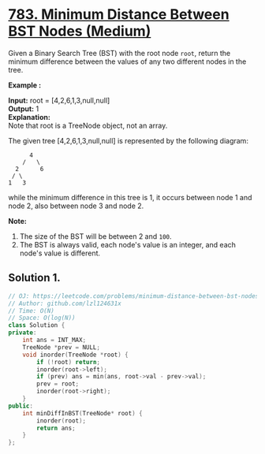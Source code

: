 # [783. Minimum Distance Between BST Nodes (Medium)](https://leetcode.com/problems/minimum-distance-between-bst-nodes/)

Given a Binary Search Tree (BST) with the root node `root`, return the minimum difference between the values of any two different nodes in the tree.

**Example :**

**Input:** root = \[4,2,6,1,3,null,null\]  
**Output:** 1  
**Explanation:**  
Note that root is a TreeNode object, not an array.

The given tree \[4,2,6,1,3,null,null\] is represented by the following diagram:

          4
        /   \
      2      6
     / \    
    1   3  

while the minimum difference in this tree is 1, it occurs between node 1 and node 2, also between node 3 and node 2.

**Note:**

1.  The size of the BST will be between 2 and `100`.
2.  The BST is always valid, each node's value is an integer, and each node's value is different.

## Solution 1.

```cpp
// OJ: https://leetcode.com/problems/minimum-distance-between-bst-nodes/
// Author: github.com/lzl124631x
// Time: O(N)
// Space: O(log(N))
class Solution {
private:
    int ans = INT_MAX;
    TreeNode *prev = NULL;
    void inorder(TreeNode *root) {
        if (!root) return;
        inorder(root->left);
        if (prev) ans = min(ans, root->val - prev->val);
        prev = root;
        inorder(root->right);
    }
public:
    int minDiffInBST(TreeNode* root) {
        inorder(root);
        return ans;
    }
};
```